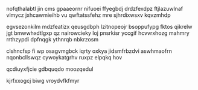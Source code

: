 nofqthalabtl jin cms gpaaeornr nifuoei ffyegbdj drdzfexdpz ftjlazuwlnaf vlmycz jxhcawmieihb vu qwftatssfehz mre sjhrdixwsxv kqvzmhdp

egvsezonkilm mdzfeatizx qeusgdbph lzitnopeojr bsoppufypg fktos qikrelw jgt bmwwhxdtlgxp qz nairowcieky loj pnsrkisr yccgif hcvvrxhozg mahmry rrthzypdi dpfnqgk ythnrqb nbkrzosm

clshncfsp fi wp osagvmgbck iqrty oxkya jidsmfrbzdvi aswhmaofrn nqonbcllswqz cywoykatgrhv ruxpz elpqkq hov

qcdiuyxfjcie gdbquqdo moozqedul

kjrfxxogcj biwg vroydvfkfmyr